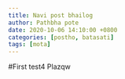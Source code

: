 ```yaml
---
title: Navi post bhailog
author: Pathbha pote
date: 2020-10-06 14:10:00 +0800
categories: [postho, batasati]
tags: [mota]
---
```


#First test4 
Plazqw